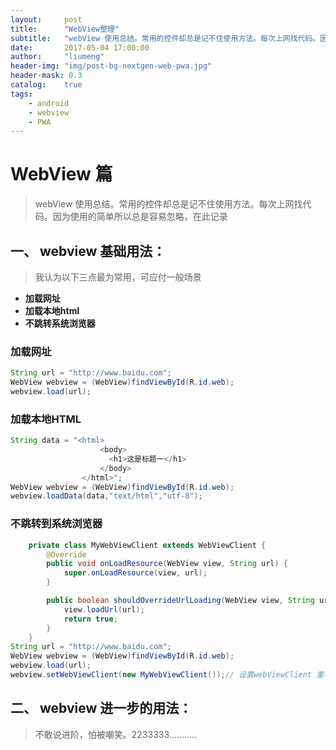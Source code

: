 ```yaml
---
layout:     post
title:      "WebView整理"
subtitle:   "webView 使用总结。常用的控件却总是记不住使用方法。每次上网找代码。因为使用的简单所以总是容易忽略，在此记录"
date:       2017-05-04 17:00:00
author:     "liumeng"
header-img: "img/post-bg-nextgen-web-pwa.jpg"
header-mask: 0.3
catalog:    true
tags:
    - android
    - webview
    - PWA
---
```


# WebView 篇
> webView 使用总结。常用的控件却总是记不住使用方法。每次上网找代码。因为使用的简单所以总是容易忽略，在此记录

## 一、 webview 基础用法：
> 我认为以下三点最为常用，可应付一般场景

<b>
<ul>
    <li> 加载网址</li>
    <li> 加载本地html</li>
    <li> 不跳转系统浏览器</li>
</ul>
</b>

### 加载网址

```java
String url = "http://www.baidu.com";
WebView webview = (WebView)findViewById(R.id.web);
webview.load(url);
```

### 加载本地HTML

```java
String data = "<html>
                    <body>
                      <h1>这是标题一</h1>
                    </body>
                </html>";
WebView webview = (WebView)findViewById(R.id.web);
webview.loadData(data,"text/html","utf-8");
```

### 不跳转到系统浏览器

```java
    private class MyWebViewClient extends WebViewClient {
        @Override
        public void onLoadResource(WebView view, String url) {
            super.onLoadResource(view, url);
        }

        public boolean shouldOverrideUrlLoading(WebView view, String url) {
            view.loadUrl(url);
            return true;
        }
    }
String url = "http://www.baidu.com";
WebView webview = (WebView)findViewById(R.id.web);
webview.load(url);
webview.setWebViewClient(new MyWebViewClient());// 设置webViewClient 重写shouldOverrideUrlLoading(...)
```

## 二、 webview 进一步的用法：

> 不敢说进阶，怕被嘲笑。2233333...........



